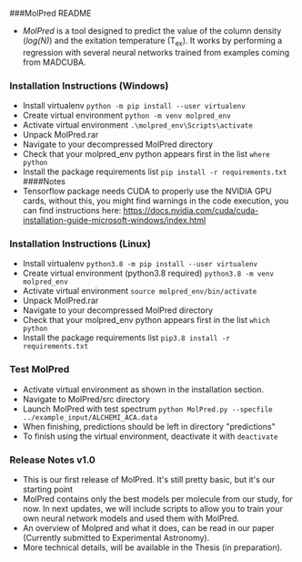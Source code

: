 ###MolPred README

- _MolPred_ is a tool designed to predict the value of the column density (_log(N)_) and the exitation temperature 
(T<sub>ex</sub>). It works by performing a regression with several neural networks trained from examples coming from MADCUBA. 

### Installation Instructions (Windows)

- Install virtualenv
    `python -m pip install --user virtualenv`
- Create virtual environment
    `python -m venv molpred_env`
- Activate virtual environment
    `.\molpred_env\Scripts\activate`
- Unpack MolPred.rar
- Navigate to your decompressed MolPred directory    
- Check that your molpred_env python appears first in the list
    `where python`
- Install the package requirements list
    `pip install -r requirements.txt`
####Notes
- Tensorflow package needs CUDA to properly use the NVIDIA GPU cards, without this, you might find warnings in the code
execution, you can find instructions here: 
https://docs.nvidia.com/cuda/cuda-installation-guide-microsoft-windows/index.html

### Installation Instructions (Linux)

- Install virtualenv
    `python3.8 -m pip install --user virtualenv`
- Create virtual environment (python3.8 required)
    `python3.8 -m venv molpred_env`
- Activate virtual environment
    `source molpred_env/bin/activate`
- Unpack MolPred.rar
- Navigate to your decompressed MolPred directory    
- Check that your molpred_env python appears first in the list
    `which python`
- Install the package requirements list
    `pip3.8 install -r requirements.txt`
    
        
### Test MolPred
- Activate virtual environment as shown in the installation section.
- Navigate to MolPred/src directory
- Launch MolPred with test spectrum
    `python MolPred.py --specfile ../example_input/ALCHEMI_ACA.data`
- When finishing, predictions should be left in directory "predictions"
- To finish using the virtual environment, deactivate it with
    `deactivate`

### Release Notes v1.0
- This is our first release of MolPred. It's still pretty basic, but it's our starting point
- MolPred contains only the best models per molecule from our study, for now. 
In next updates, we will include scripts to allow you to train your own neural network models and used them
with MolPred.
- An overview of Molpred and what it does, can be read in our paper (Currently submitted to Experimental Astronomy).
- More technical details, will be available in the Thesis (in preparation).
    
     